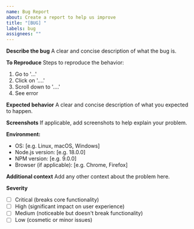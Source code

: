 ```yaml
---
name: Bug Report
about: Create a report to help us improve
title: "[BUG] "
labels: bug
assignees: ""
---
```


**Describe the bug**
A clear and concise description of what the bug is.

**To Reproduce**
Steps to reproduce the behavior:

1. Go to '...'
2. Click on '....'
3. Scroll down to '....'
4. See error

**Expected behavior**
A clear and concise description of what you expected to happen.

**Screenshots**
If applicable, add screenshots to help explain your problem.

**Environment:**

- OS: [e.g. Linux, macOS, Windows]
- Node.js version: [e.g. 18.0.0]
- NPM version: [e.g. 9.0.0]
- Browser (if applicable): [e.g. Chrome, Firefox]

**Additional context**
Add any other context about the problem here.

**Severity**

- [ ] Critical (breaks core functionality)
- [ ] High (significant impact on user experience)
- [ ] Medium (noticeable but doesn't break functionality)
- [ ] Low (cosmetic or minor issues)
